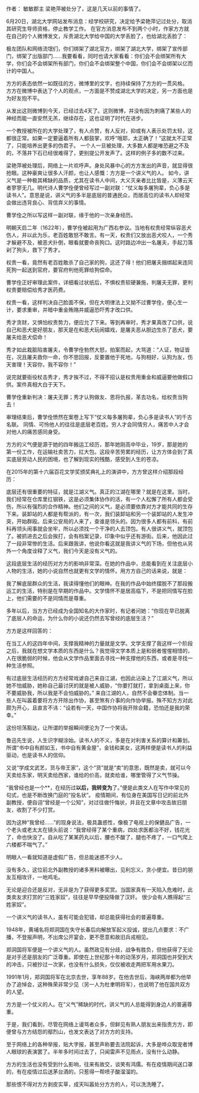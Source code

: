 作者： 敏敏郡主 梁艳萍被处分了，这是几天以前的事情了。

6月20日，湖北大学网站发布消息：经学校研究，决定给予梁艳萍记过处分，取消其研究生导师资格，停止教学工作。 在官方消息发布不到两个小时，作家方方就在自己的个人微博发文，斥责湖北大学给中国的大学丢脸了，也给湖北丢脸了：

极左团队和网络流氓们，你们绑架了湖北官方，绑架了湖北大学，绑架了宣传部门，绑架了出版部门……我要看看，同时也请大家看看：你们会不会绑架所有大学，你们会不会绑架所有部门，你们会不会绑架整个中国，你们会不会绑架以亿而计的中国人。

方方的表态依然一如既往的方，微博里的文字，也持续保持了方方的一贯风格。 方方在微博中表达了个人的观点，一方面是不赞成湖北大学的决定，另一方面也是为好友抱不平。

从发出这则微博到今天，已经过去4天了。这则微博，并没有因为刺痛了某些人的神经而能一直安然无羔，继续存在，这也证明了时代在进步。

一个教授被所在的大学处理了，有人点赞，有人反对，抑或有人表示处罚太轻，这都很正常。如果一定要逼着所有人都鼓掌，欢呼“哦耶，太正确了！”这就太不正常了，只能培养出更多的伪君子。 一个人一旦被处理，大多数人都是唯恐避之不及的，不落井下石已经很难得了，更别提公开发声了。这样的例子多的数不过来。

梁艳萍被处理后，网络上一片欢呼声。身处风暴中心的方方发出的声音，就显得很抢眼。这种豪爽让很多人汗颜，也让人感慨：方方是一个讲义气的人。 如今，讲义气是一种极其稀缺的品质，尤其在读书人中间，大义灭亲者比比皆是，义薄云天者寥寥无几。明代诗人曹学佺便曾经写过一副对联：“仗义每多屠狗辈，负心多是读书人”。意思是说，讲义气的多半是底层的普通民众，而居高位的读书人却经常会做出违背良心、背信弃义的事情。

曹学佺之所以写这样一副对联，缘于他的一次亲身经历。

明朝天启二年（1622年），曹学佺被起用为广西右参议。当地有权贵经常纵容恶犬伤人，并以此为乐，老百姓敢怒不敢言。有一天，权贵们又放出恶犬咬人，一个秀才躲避不及，被恶犬扑倒，眼看就要命丧狗口。这时路边冲出一名屠夫，手起刀落剁了狗头，救下了秀才。

权贵一看，竟然有老百姓敢杀了自己家的狗，这还了得！他们把屠夫捆绑起来连同死狗一起送到官府，要官府判他死罪给狗偿命。

曹学佺正好审理此案件，详细看过状纸后，不惧权贵软硬兼施，判屠夫无罪，更判权贵要赔偿给秀才医药费。

权贵一看，这样判决自己脸面不保，但在大明律法上又拗不过曹学佺，便心生一计，要求重审，并暗中重金贿赂并威逼恐吓秀才改口供。

秀才贪财，又惧怕权贵势力，便应允了下来。等到再审时，秀才果真改了口供，说自己和恶犬是好朋友，那天是在和恶犬玩闹嬉戏，是屠夫恶从胆边生杀了恶犬，要屠夫给恶犬偿命！

秀才如此栽脏陷害屠夫，令曹学佺勃然大怒，拍案而起，大骂道：“人证，物证皆在，况且屠夫救你一命，你不思回报，反要置他于死地，与狗相好，认狗为友，伤天害理！天容你，我不容你！”

说完就要衙役杖击秀才，秀才挨不过，不得不招认是权贵用重金和威逼要他做假口供。案件真相大白于天下。

曹学佺重新判决：屠夫无罪；秀才认狗做友、恩将仇报，革去功名，给权贵当狗去！

审理结束后，曹学佺愤然在案卷上写下“仗义每多屠狗辈，负心多是读书人”的千古名联。 同情、可怜他人的往往是底层老百姓。穷人才会同情穷人，痛苦中人才会对他人的痛苦感同身受。

方方的义气便是源于她的四年搬运工经历，那年她刚高中毕业，19岁，那是她的第一份工作，在运输社卖苦力，扛大包。这段辛苦劳累的经历，让方方体会到了真实底层劳动人民的困境，也了解到现实的残酷，感受到人生的苍凉。

在2015年的第十六届百花文学奖颁奖典礼上的演讲中，方方曾这样介绍那段经历：

底层还有很重要的特征，就是江湖义气。真正的江湖在哪里？就是在这里。当时，我们经常在仓库里扛钢铁，这是必须集体协作的活，有一个人松懈了所有人都会受伤，所以有强烈的合作精神。他们之间的义气，是必须要依靠对方才能共同的生存下来。装卸站的人都是有帮派的，有一次，我们装卸站和另一个装卸站的人发生冲突，开始群殴。后来公安局的人来了，查谁是领头的。因为很多人都有前科，有前科再领头闹事就会坐牢，所以必须找一个干净的人去顶包。有人很讲义气，就顶包了。被抓进去之后会挨打，会有档案记录，印象中似乎还有游街。后来，他因此过了一段非常惨的生活。后来跟我讲，他说你看这就是我讲义气的下场，但他也从另外一个角度诠释了义气，我们今天是没有义气的。

这段底层生活的经历对方方的影响非常深。在她的作品中，总能看到在关注底层小人物的生活，她的小说自然也就更有文学的情怀。用方方自己的话来说，就是：

我了解底层群众的生活，我读得懂他们的眼神。在我的作品中始终摆脱不了那段搬运工的生活，特别是在早期的作品中。文学情怀不是居高临下，不是把同情写在脸上，他们需要的不是同情而是尊重。

多年以后，当方方已经成为全国知名的大作家时，有记者问她：“你现在早已脱离了底层人的命运，为什么你的小说还仍然去写曾经的底层生活？”

方方是这样回答的：

在当工人的这四年中间，支撑我精神的力量就是文学。文学支撑了我这样一个阶段之后，我就在想文学本质的东西是什么？我觉得文学本质上是和弱者惺惺相惜的，人在很脆弱的时候，他会从文学作品里面去寻找一种支撑他的东西，或者是寻找一种生活参照。

有过底层生活经历的方方经常戏谑自己来自江湖，也因此沾染上了江湖义气，所以她不怕威胁，她称自己最讨厌的就是被人威胁，“你要打就打，拿到桌面上来，你不要威胁我，所以我是不会怕威胁的。” 来自江湖的人，自然不会眷恋体制。当一些人在叫嚣着要将方方开除出作协，甚至煞有介事的向作协举报。殊不知方方对此颇为开心，且直言不讳：“设若有一天，中国作协将我开除会籍，恐怕还是我的荣幸。”

这份坦荡豁达，让所谓的举报瞬间便沦为了一个笑话。

鲁迅先生说，人生识字糊涂始。读书人的不义，多是在对利害关系的算计和筹划。所谓“书中自有颜如玉，书中自有黄金屋”，金钱和美女，这两样便是读书人的利益驱动，也是读书人的信仰。

又说“学成文武艺，货与帝王家”，这个“货”就是“卖”的意思，既然是卖，就可以今天卖给东家，明天卖给西家，谁给的价高，就卖给谁，哪里管得了义气节操。

“我曾经也是一个**，在经历过**以后，我转变为**了。”便是此类文人在写作中常见的句式，也是不断改换门庭的“投名状”。 疫情期间，有位身在美国写日记的前北外副教授，便自诩“曾经是一个公知”，对过往做忏悔状，并且在文章中攻击故旧朋友，收割了不少打赏。

因为这种“我曾经……”的现身说法，极具蛊惑性，像极了电视上的保健品广告，一个老头或老太太在镜头前说：“我曾经得了某个重病，四处求医都治不好，钱花光了，命也快没了。自从吃了某某药丸以后，腰也不酸了，腿也不疼了，一口气爬上六楼都不喘气了。”

明眼人一看就知道是虚假广告，但总能迷惑不少人。

没有多久，这位前北外副教授的诸多黑料被曝出，见利忘义，贪小便宜。昔日的朋友互相攻讦，一地鸡毛。

无论是迎合还是反对，无非是为了获得更多奖赏。当国家真有一天陷入危难时，此类卖友求打赏的“三姓家奴”，往往是早早便投降做了汉奸。 很少会有人瞧得起“三姓家奴”。

一个讲义气的读书人，虽有可能会犯错，却总能获得社会的普遍尊重。

1948年，黄埔名将郑洞国在失守长春后向解放军起义投诚，提出几点要求：不广播，不登报声明，不出席公开宴会，更不愿意和故旧兵戎相见。

郑洞国将军便是一个讲义气的人。虽然政见有分歧，战争有胜负，但他获得了无论是对手还是朋友的广泛尊重。即使在上世纪那十年的动荡岁月，郑洞国也并受到大的冲击，只被抄过一次家，也没有什么损失，仅仅被收走两把军用水果刀。

1991年1月，郑洞国将军在北京去世，享年88岁。在他去世后，海峡两岸都为他举办了追悼会，这种殊荣非常少见（另一人为杜聿明将军），也说明了他在国共双方的人望。

方方是一个仗义的人。在“义气”稀缺的时代，讲义气的人总能得到身边人的普遍尊重。

于是，我们看到，尽管在网络上谩骂者众多，但鲜见有熟人朋友出来指责方方，即便曾与方方结怨的鄢烈山，也发文表达了对方方的支持。

至于网络上的各种举报，贴大字报，甚至声称要去法院起诉，大多是哗众取宠者博人眼球的表演罢了。半年多时间过去了，只闻雷声不见雨点，没有什么动静。

方方的生活也没有受到什么影响，往来有故交，谈笑有鸿儒。有在疫情期间送口罩的，有在疫情过后送茅台酒的，只惹得一帮喷子酸溜溜的。

那些恨不得对方方剥皮实草，成天叫嚣处分方方的人，可以洗洗睡了。


